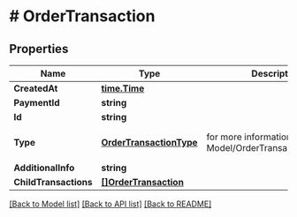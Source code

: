 # # OrderTransaction


## Properties 


Name | Type | Description | Notes
------------ | ------------- | ------------- | -------------
**CreatedAt**| [**time.Time**](time.Time.md) |   | [optional]
**PaymentId**| **string** |   | [optional]
**Id**| **string** |   | [optional]
**Type**| [**OrderTransactionType**](OrderTransactionType.md) |  for more information please, see Model/OrderTransactionType.php  | [optional] [default to UNKNOWN]
**AdditionalInfo**| **string** |   | [optional]
**ChildTransactions**| [**[]OrderTransaction**](OrderTransaction.md) |   | [optional]


[[Back to Model list]](../../README.md#models) [[Back to API list]](../../README.md#endpoints) [[Back to README]](../../README.md)

